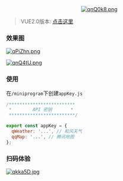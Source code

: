 <div align="center"><a href="https://imgtu.com/i/qnQ0k8"><img src="https://s1.ax1x.com/2022/03/21/qnQ0k8.png" alt="qnQ0k8.png" border="0" /></a></div>

> VUE2.0版本: [点击这里](https://github.com/ICE99125/ice-weather-v.git)

### 效果图

[![qPiZhn.png](https://s1.ax1x.com/2022/03/17/qPiZhn.png)](https://imgtu.com/i/qPiZhn)

[![qnQ4tU.png](https://s1.ax1x.com/2022/03/21/qnQ4tU.png)](https://imgtu.com/i/qnQ4tU)

### 使用

在`/miniprogram`下创建`appKey.js`

```javascript
/*************************
 *        API 密钥       *
 *************************/

export const appKey = {
  qWeather: '...', // 和风天气
  qqMap: '...', // 腾讯地图
};
```

### 扫码体验

[![qkka5D.jpg](https://s1.ax1x.com/2022/03/18/qkka5D.jpg)](https://imgtu.com/i/qkka5D)
